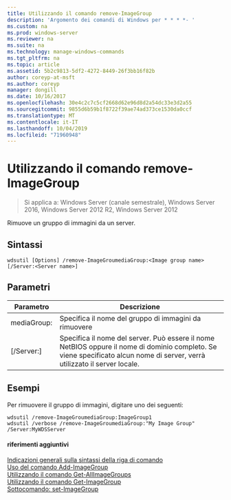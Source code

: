 ```yaml
---
title: Utilizzando il comando remove-ImageGroup
description: 'Argomento dei comandi di Windows per * * * *- '
ms.custom: na
ms.prod: windows-server
ms.reviewer: na
ms.suite: na
ms.technology: manage-windows-commands
ms.tgt_pltfrm: na
ms.topic: article
ms.assetid: 5b2c9813-5df2-4272-8449-26f3bb16f82b
author: coreyp-at-msft
ms.author: coreyp
manager: dongill
ms.date: 10/16/2017
ms.openlocfilehash: 30e4c2c7c5cf2668d62e96d8d2a54dc33e3d2a55
ms.sourcegitcommit: 9855d6b59b1f8722f39ae74ad373ce1530da0ccf
ms.translationtype: MT
ms.contentlocale: it-IT
ms.lasthandoff: 10/04/2019
ms.locfileid: "71960948"
---
```

# <a name="using-the-remove-imagegroup-command"></a>Utilizzando il comando remove-ImageGroup

>Si applica a: Windows Server (canale semestrale), Windows Server 2016, Windows Server 2012 R2, Windows Server 2012

Rimuove un gruppo di immagini da un server.
## <a name="syntax"></a>Sintassi
```
wdsutil [Options] /remove-ImageGroumediaGroup:<Image group name> [/Server:<Server name>]
```
## <a name="parameters"></a>Parametri
|Parametro|Descrizione|
|-------|--------|
mediaGroup: <Image group name>|Specifica il nome del gruppo di immagini da rimuovere|
|[/Server:<Server name>]|Specifica il nome del server. Può essere il nome NetBIOS oppure il nome di dominio completo. Se viene specificato alcun nome di server, verrà utilizzato il server locale.|
## <a name="BKMK_examples"></a>Esempi
Per rimuovere il gruppo di immagini, digitare uno dei seguenti:
```
wdsutil /remove-ImageGroumediaGroup:ImageGroup1
wdsutil /verbose /remove-ImageGroumediaGroup:"My Image Group" /Server:MyWDSServer 
```
#### <a name="additional-references"></a>riferimenti aggiuntivi
[Indicazioni generali sulla sintassi della riga di comando](command-line-syntax-key.md)  
[Uso del comando Add-ImageGroup](using-the-add-imagegroup-command.md)  
[Utilizzando il comando Get-AllImageGroups](using-the-get-allimagegroups-command.md)  
[Utilizzando il comando Get-ImageGroup](using-the-get-imagegroup-command.md)  
[Sottocomando: set-ImageGroup](subcommand-set-imagegroup.md)  
